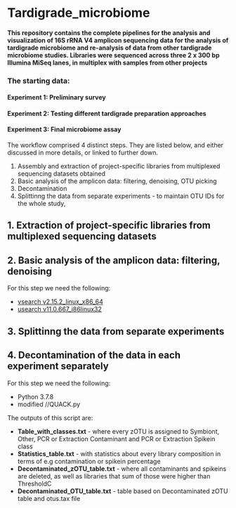# Tardigrade_microbiome
 
 

#### This repository contains the complete pipelines for the analysis and visualization of 16S rRNA V4 amplicon sequencing data for the analysis of tardigrade microbiome and re-analysis of data from other tardigrade microbiome studies.  Libraries were sequenced across three 2 x 300 bp Illumina MiSeq lanes, in multiplex with samples from other projects


### The starting data:
#### Experiment 1: Preliminary survey
#### Experiment 2: Testing different tardigrade preparation approaches 
#### Experiment 3: Final microbiome assay


The workflow comprised 4 distinct steps. They are listed below, and either discussed in more details, or linked to further down.

1. Assembly and extraction of project-specific libraries from multiplexed sequencing datasets obtained 
2. Basic analysis of the amplicon data: filtering, denoising, OTU picking
3. Decontamination
4. Splittinng the data from separate experiments - to maintain OTU IDs for the whole study,

## 1. Extraction of project-specific libraries from multiplexed sequencing datasets


## 2. Basic analysis of the amplicon data: filtering, denoising
For this step we need the following: 
- [vsearch v2.15.2_linux_x86_64](https://github.com/torognes/vsearch)
- [usearch v11.0.667_i86linux32](https://www.drive5.com/usearch/)

## 3. Splittinng the data from separate experiments

## 4. Decontamination of the data in each experiment separately
For this step we need the following: 
- Python 3.7.8
- modified   //QUACK.py

The outputs of this script are:
- **Table_with_classes.txt** - where every zOTU is assigned to Symbiont, Other, PCR or Extraction Contaminant and PCR or Extraction Spikein class
- **Statistics_table.txt** - with statistics about every library composition in terms of e.g contamination or spikein percentage 
- **Decontaminated_zOTU_table.txt** - where all contaminants and spikeins are deleted, as well as libraries that sum of those were higher than ThresholdC
- **Decontaminated_OTU_table.txt** - table based on Decontaminated zOTU table and otus.tax file



